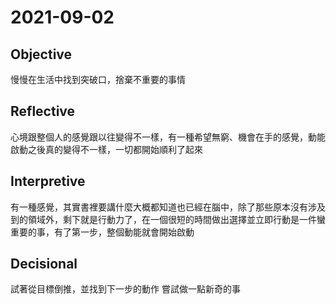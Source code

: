 # 2021-09-02

## Objective

慢慢在生活中找到突破口，捨棄不重要的事情

## Reflective

心境跟整個人的感覺跟以往變得不一樣，有一種希望無窮、機會在手的感覺，動能啟動之後真的變得不一樣，一切都開始順利了起來

## Interpretive

有一種感覺，其實書裡要講什麼大概都知道也已經在腦中，除了那些原本沒有涉及到的領域外，剩下就是行動力了，在一個很短的時間做出選擇並立即行動是一件蠻重要的事，有了第一步，整個動能就會開始啟動

## Decisional

試著從目標倒推，並找到下一步的動作  嘗試做一點新奇的事
